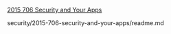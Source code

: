 
[2015 706 Security and Your Apps](https://developer.apple.com/videos/play/wwdc2015/706/)

security/2015-706-security-and-your-apps/readme.md

